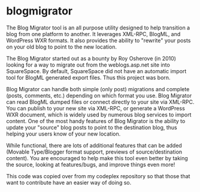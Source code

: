 blogmigrator
============

The Blog Migrator tool is an all purpose utility designed to help transition a blog from one platform to another. It leverages XML-RPC, BlogML, and WordPress WXR formats. It also provides the ability to "rewrite" your posts on your old blog to point to the new location.

The Blog Migrator started out as a bounty by Roy Osherove (in 2010) looking for a way to migrate out from the weblogs.asp.net site into SquareSpace. By default, SquareSpace did not have an automatic import tool for BlogML generated export files. Thus this project was born.

Blog Migrator can handle both simple (only post) migrations and complete (posts, comments, etc.) depending on which format you use. Blog Migrator can read BlogML dumped files or connect directly to your site via XML-RPC. You can publish to your new site via XML-RPC, or generate a WordPress WXR document, which is widely used by numerous blog services to import content. One of the most handy features of Blog Migrator is the ability to update your "source" blog posts to point to the destination blog, thus helping your users know of your new location.

While functional, there are lots of additional features that can be added (Movable Type/Blogger format support, previews of source/destination content). You are encouraged to help make this tool even better by taking the source, looking at features/bugs, and improve things even more!

This code was copied over from my codeplex repository so that those that want to contribute have an easier way of doing so.
